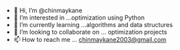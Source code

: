 - 👋 Hi, I’m @chinmaykane
- 👀 I’m interested in ...optimization using Python
- 🌱 I’m currently learning ...algorithms and data structures
- 💞️ I’m looking to collaborate on ... optimization projects
- 📫 How to reach me ... chinmaykane2003@gmail.com

<!---
chinmaykane/chinmaykane is a ✨ special ✨ repository because its `README.md` (this file) appears on your GitHub profile.
You can click the Preview link to take a look at your changes.
--->

